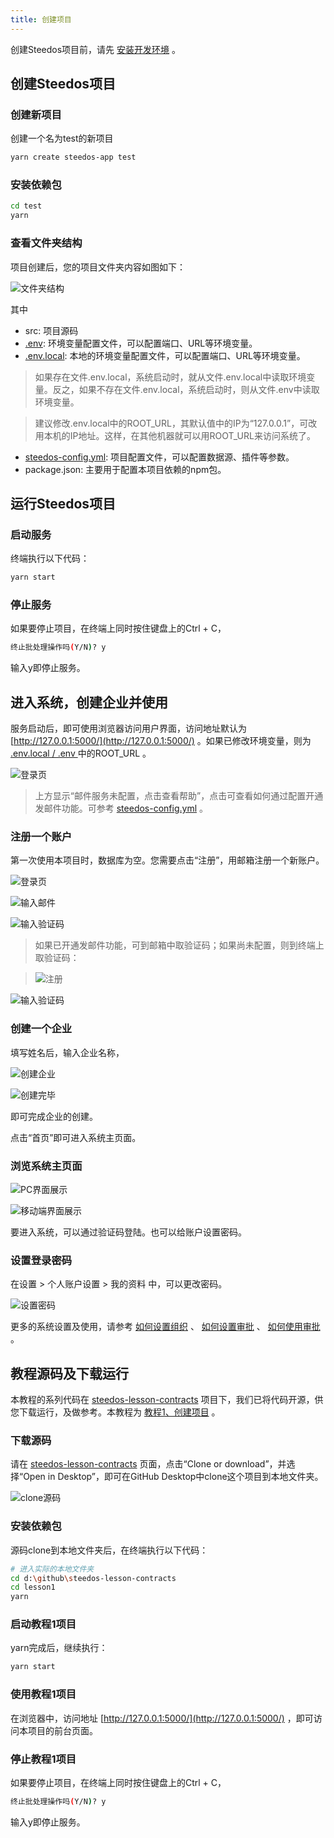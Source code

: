 ```yaml
---
title: 创建项目
---
```


创建Steedos项目前，请先 [安装开发环境](https://developer.steedos.com/developer/install) 。

## 创建Steedos项目

### 创建新项目

创建一个名为test的新项目

```bash
yarn create steedos-app test
```

### 安装依赖包

```bash
cd test
yarn
```

### 查看文件夹结构

项目创建后，您的项目文件夹内容如图如下：

![文件夹结构](/assets/文件夹结构1.png)

其中

- src: 项目源码
- [.env](env): 环境变量配置文件，可以配置端口、URL等环境变量。
- [.env.local](env): 本地的环境变量配置文件，可以配置端口、URL等环境变量。

> 如果存在文件.env.local，系统启动时，就从文件.env.local中读取环境变量。反之，如果不存在文件.env.local，系统启动时，则从文件.env中读取环境变量。

> 建议修改.env.local中的ROOT_URL，其默认值中的IP为“127.0.0.1”，可改用本机的IP地址。这样，在其他机器就可以用ROOT_URL来访问系统了。

- [steedos-config.yml](steedos_config): 项目配置文件，可以配置数据源、插件等参数。
- package.json: 主要用于配置本项目依赖的npm包。

## 运行Steedos项目

### 启动服务

终端执行以下代码：
```bash
yarn start
```

### 停止服务

如果要停止项目，在终端上同时按住键盘上的Ctrl + C，
```bash
终止批处理操作吗(Y/N)? y
```
输入y即停止服务。

## 进入系统，创建企业并使用

服务启动后，即可使用浏览器访问用户界面，访问地址默认为 [http://127.0.0.1:5000/](http://127.0.0.1:5000/) 。如果已修改环境变量，则为 [.env.local / .env ](env)中的ROOT_URL 。 

![登录页](/assets/login_noemail.png)

> 上方显示“邮件服务未配置，点击查看帮助”，点击可查看如何通过配置开通发邮件功能。可参考 [steedos-config.yml](steedos_config#邮件配置) 。

### 注册一个账户

第一次使用本项目时，数据库为空。您需要点击“注册”，用邮箱注册一个新账户。

![登录页](/assets/login_register.png)

![输入邮件](/assets/register_email.png)

![输入验证码](/assets/register_verify.png)

> 如果已开通发邮件功能，可到邮箱中取验证码；如果尚未配置，则到终端上取验证码：

> ![注册](/assets/register_code.png)

![输入验证码](/assets/register_name.png)

### 创建一个企业

填写姓名后，输入企业名称，

![创建企业](/assets/register_space.png)

![创建完毕](/assets/register_ok.png)

即可完成企业的创建。

点击“首页”即可进入系统主页面。

### 浏览系统主页面

![PC界面展示](/assets/mainpage.png)

![移动端界面展示](/assets/guide_2.png)

要进入系统，可以通过验证码登陆。也可以给账户设置密码。

### 设置登录密码

在设置 > 个人账户设置 > 我的资料 中，可以更改密码。

![设置密码](/assets/userset_password.png)

更多的系统设置及使用，请参考 [如何设置组织](/help/organization) 、 [如何设置审批](/help/workflow/admin_form) 、 [如何使用审批](/help/workflow/instance_add) 。

## 教程源码及下载运行

本教程的系列代码在 [steedos-lesson-contracts](https://github.com/steedos/steedos-lesson-contracts) 项目下，我们已将代码开源，供您下载运行，及做参考。本教程为 [教程1、创建项目](https://github.com/steedos/steedos-lesson-contracts/tree/master/lesson1) 。

### 下载源码

请在 [steedos-lesson-contracts](https://github.com/steedos/steedos-lesson-contracts) 页面，点击“Clone or download”，并选择“Open in Desktop”，即可在GitHub Desktop中clone这个项目到本地文件夹。

![clone源码](/assets/clone.png)

### 安装依赖包
源码clone到本地文件夹后，在终端执行以下代码：
```bash
# 进入实际的本地文件夹
cd d:\github\steedos-lesson-contracts
cd lesson1
yarn
```

### 启动教程1项目
yarn完成后，继续执行：
```bash
yarn start
```

### 使用教程1项目

在浏览器中，访问地址 [http://127.0.0.1:5000/](http://127.0.0.1:5000/) ，即可访问本项目的前台页面。

### 停止教程1项目
如果要停止项目，在终端上同时按住键盘上的Ctrl + C，
```bash
终止批处理操作吗(Y/N)? y
```
输入y即停止服务。